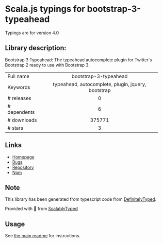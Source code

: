 
# Scala.js typings for bootstrap-3-typeahead

Typings are for version 4.0

## Library description:
Bootstrap 3 Typeahead: The typeahead autocomplete plugin for Twitter's Bootstrap 2 ready to use with Bootstrap 3.

|                    |                 |
| ------------------ | :-------------: |
| Full name          | bootstrap-3-typeahead |
| Keywords           | typeahead, autocomplete, plugin, jquery, bootstrap |
| # releases         | 0 |
| # dependents       | 6 |
| # downloads        | 375771 |
| # stars            | 3 |

## Links
- [Homepage](https://github.com/bassjobsen/Bootstrap-3-Typeahead/)
- [Bugs](https://github.com/bassjobsen/Bootstrap-3-Typeahead/issues)
- [Repository](https://github.com/bassjobsen/Bootstrap-3-Typeahead)
- [Npm](https://www.npmjs.com/package/bootstrap-3-typeahead)
    


## Note
This library has been generated from typescript code from [DefinitelyTyped](https://definitelytyped.org).

Provided with :purple_heart: from [ScalablyTyped](https://github.com/oyvindberg/ScalablyTyped)

## Usage
See [the main readme](../../readme.md) for instructions.


